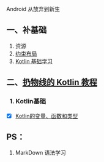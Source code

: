  Android 从放弃到新生
## 一、补基础
1. 资源  
2. [约束布局](https://www.jianshu.com/p/17ec9bd6ca8a)   
3. [Kotlin 基础学习](https://www.kotlincn.net/docs/reference/basic-syntax.html)

## 二、[扔物线的 Kotlin 教程](https://kaixue.io/tag/kotlin-basic/)
### &ensp;1.  Kotlin基础
+ [x] [Kotlin的变量、函数和类型](https://kaixue.io/kotlin-basic-1/)




## PS：
 1. MarkDown 语法学习
 
 

